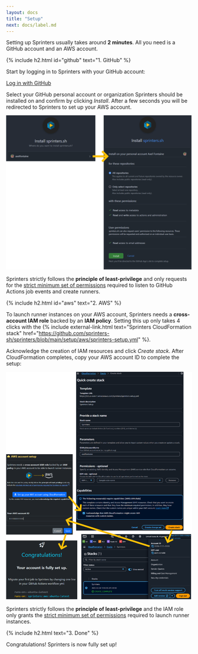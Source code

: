 ```yaml
---
layout: docs
title: "Setup"
next: docs/label.md
---
```


Setting up Sprinters usually takes around **2 minutes**. All you need is a GitHub account and an AWS account.

{% include h2.html id="github" text="1. GitHub" %}

Start by logging in to Sprinters with your GitHub account:

<a href="https://console.sprinters.sh/login" target="_blank" class="btn btn-primary"><i class='bi bi-github me-2'></i>Log in with GitHub</a>

Select your GitHub personal account or organization Sprinters should be installed on and confirm
by clicking _Install_. After a few seconds you will be redirected to Sprinters to set up your AWS account.

<img src="/assets/setup/github.png" alt="Sprinters GitHub App setup" class="screenshot">

Sprinters strictly follows the **principle of least-privilege** and
only requests for the [strict minimum set of permissions](/docs/security#github-permissions) required to listen
to GitHub Actions job events and create runners.

{% include h2.html id="aws" text="2. AWS" %}

To launch runner instances on your AWS account, Sprinters needs a **cross-account IAM role** backed by an **IAM policy**.
Setting this up only takes 4 clicks with the {% include external-link.html text="Sprinters CloudFormation stack"
        href="https://github.com/sprinters-sh/sprinters/blob/main/setup/aws/sprinters-setup.yml" %}.

Acknowledge the creation of IAM resources
and click _Create stack_. After CloudFormation completes, copy your AWS account ID to complete the setup:

<img src="/assets/setup/aws.png" alt="Sprinters AWS CloudFormation setup" class="screenshot">

Sprinters strictly follows the **principle of least-privilege** and the IAM role
only grants the [strict minimum set of permissions](/docs/security#aws-permissions) required to launch runner instances.

{% include h2.html text="3. Done" %}

Congratulations! Sprinters is now fully set up!
